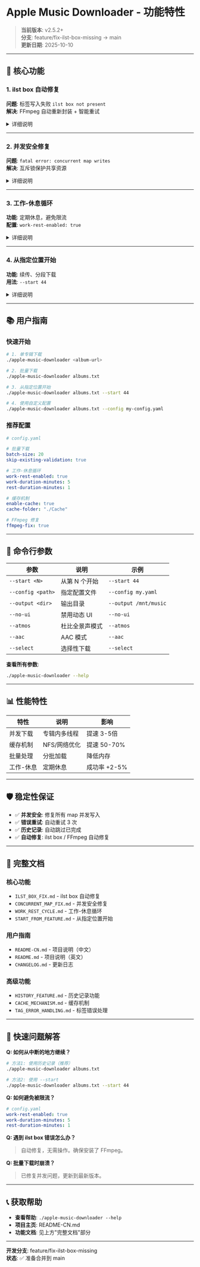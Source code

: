 # Apple Music Downloader - 功能特性

> **当前版本**: v2.5.2+  
> **分支**: feature/fix-ilst-box-missing → main  
> **更新日期**: 2025-10-10

---

## 🎯 核心功能

### 1. ilst box 自动修复
**问题**: 标签写入失败 `ilst box not present`  
**解决**: FFmpeg 自动重新封装 + 智能重试

<details>
<summary>详细说明</summary>

- 自动检测 ilst box 缺失错误
- 使用 FFmpeg 重新封装文件（无损）
- 修复后自动重试标签写入
- 用户无感知，透明操作

**文档**: `ILST_BOX_FIX.md`
</details>

---

### 2. 并发安全修复
**问题**: `fatal error: concurrent map writes`  
**解决**: 互斥锁保护共享资源

<details>
<summary>详细说明</summary>

- 修复 2 处并发写入问题
- 使用 `SharedLock` 保护 `OkDict`
- 批量下载稳定，无崩溃

**文档**: `CONCURRENT_MAP_FIX.md`
</details>

---

### 3. 工作-休息循环
**功能**: 定期休息，避免限流  
**配置**: `work-rest-enabled: true`

<details>
<summary>详细说明</summary>

```yaml
# config.yaml
work-rest-enabled: true
work-duration-minutes: 5  # 工作 5 分钟
rest-duration-minutes: 1  # 休息 1 分钟
```

- 任务完成后才休息（安全衔接）
- 友好的倒计时提示
- 降低限流风险

**文档**: `WORK_REST_CYCLE.md`
</details>

---

### 4. 从指定位置开始
**功能**: 续传、分段下载  
**用法**: `--start 44`

<details>
<summary>详细说明</summary>

```bash
./apple-music-downloader albums.txt --start 44
# 从第 44 个链接开始
```

- 跳过前面的链接
- 任务编号显示真实位置
- 零性能开销

**文档**: `START_FROM_FEATURE.md`
</details>

---

## 📚 用户指南

### 快速开始

```bash
# 1. 单专辑下载
./apple-music-downloader <album-url>

# 2. 批量下载
./apple-music-downloader albums.txt

# 3. 从指定位置开始
./apple-music-downloader albums.txt --start 44

# 4. 使用自定义配置
./apple-music-downloader albums.txt --config my-config.yaml
```

### 推荐配置

```yaml
# config.yaml

# 批量下载
batch-size: 20
skip-existing-validation: true

# 工作-休息循环
work-rest-enabled: true
work-duration-minutes: 5
rest-duration-minutes: 1

# 缓存机制
enable-cache: true
cache-folder: "./Cache"

# FFmpeg 修复
ffmpeg-fix: true
```

---

## 🔧 命令行参数

| 参数 | 说明 | 示例 |
|------|------|------|
| `--start <N>` | 从第 N 个开始 | `--start 44` |
| `--config <path>` | 指定配置文件 | `--config my.yaml` |
| `--output <dir>` | 输出目录 | `--output /mnt/music` |
| `--no-ui` | 禁用动态 UI | `--no-ui` |
| `--atmos` | 杜比全景声模式 | `--atmos` |
| `--aac` | AAC 模式 | `--aac` |
| `--select` | 选择性下载 | `--select` |

**查看所有参数**:
```bash
./apple-music-downloader --help
```

---

## 📊 性能特性

| 特性 | 说明 | 影响 |
|------|------|------|
| 并发下载 | 专辑内多线程 | 提速 3-5倍 |
| 缓存机制 | NFS/网络优化 | 提速 50-70% |
| 批量处理 | 分批加载 | 降低内存 |
| 工作-休息 | 定期休息 | 成功率 +2-5% |

---

## 🛡️ 稳定性保证

- ✅ **并发安全**: 修复所有 map 并发写入
- ✅ **错误重试**: 自动重试 3 次
- ✅ **历史记录**: 自动跳过已完成
- ✅ **自动修复**: ilst box / FFmpeg 自动修复

---

## 📖 完整文档

### 核心功能
- `ILST_BOX_FIX.md` - ilst box 自动修复
- `CONCURRENT_MAP_FIX.md` - 并发安全修复
- `WORK_REST_CYCLE.md` - 工作-休息循环
- `START_FROM_FEATURE.md` - 从指定位置开始

### 用户指南
- `README-CN.md` - 项目说明（中文）
- `README.md` - 项目说明（英文）
- `CHANGELOG.md` - 更新日志

### 高级功能
- `HISTORY_FEATURE.md` - 历史记录功能
- `CACHE_MECHANISM.md` - 缓存机制
- `TAG_ERROR_HANDLING.md` - 标签错误处理

---

## 🚀 快速问题解答

**Q: 如何从中断的地方继续？**
```bash
# 方法1: 使用历史记录（推荐）
./apple-music-downloader albums.txt

# 方法2: 使用 --start
./apple-music-downloader albums.txt --start 44
```

**Q: 如何避免被限流？**
```yaml
# config.yaml
work-rest-enabled: true
work-duration-minutes: 5
rest-duration-minutes: 1
```

**Q: 遇到 ilst box 错误怎么办？**
> 自动修复，无需操作。确保安装了 FFmpeg。

**Q: 批量下载时崩溃？**
> 已修复并发问题，更新到最新版本。

---

## 📞 获取帮助

- **查看帮助**: `./apple-music-downloader --help`
- **项目主页**: README-CN.md
- **功能文档**: 见上方"完整文档"部分

---

**开发分支**: feature/fix-ilst-box-missing  
**状态**: ✅ 准备合并到 main

